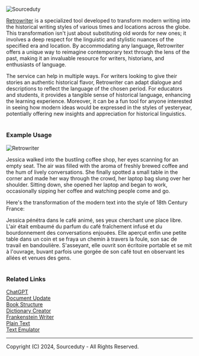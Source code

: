 ![Sourceduty](https://github.com/user-attachments/assets/78d1be4a-f96f-4309-98e4-9ec208bb20b8)

[Retrowriter](https://chat.openai.com/g/g-WRBOBHtSg-retrowriter) is a specialized tool developed to transform modern writing into the historical writing styles of various times and locations across the globe. This transformation isn't just about substituting old words for new ones; it involves a deep respect for the linguistic and stylistic nuances of the specified era and location. By accommodating any language, Retrowriter offers a unique way to reimagine contemporary text through the lens of the past, making it an invaluable resource for writers, historians, and enthusiasts of language.

The service can help in multiple ways. For writers looking to give their stories an authentic historical flavor, Retrowriter can adapt dialogue and descriptions to reflect the language of the chosen period. For educators and students, it provides a tangible sense of historical language, enhancing the learning experience. Moreover, it can be a fun tool for anyone interested in seeing how modern ideas would be expressed in the styles of yesteryear, potentially offering new insights and appreciation for historical linguistics.

#
### Example Usage

![Retrowriter](https://github.com/sourceduty/Retrowriter/assets/123030236/50683ff7-b8b3-4f84-957f-289af2336b8f)

Jessica walked into the bustling coffee shop, her eyes scanning for an empty seat. The air was filled with the aroma of freshly brewed coffee and the hum of lively conversations. She finally spotted a small table in the corner and made her way through the crowd, her laptop bag slung over her shoulder. Sitting down, she opened her laptop and began to work, occasionally sipping her coffee and watching people come and go.

Here's the transformation of the modern text into the style of 18th Century France:

Jessica pénétra dans le café animé, ses yeux cherchant une place libre. L'air était embaumé du parfum du café fraîchement infusé et du bourdonnement des conversations enjouées. Elle aperçut enfin une petite table dans un coin et se fraya un chemin à travers la foule, son sac de travail en bandoulière. S'asseyant, elle ouvrit son écritoire portable et se mit à l'ouvrage, buvant parfois une gorgée de son café tout en observant les allées et venues des gens.

#
### Related Links

[ChatGPT](https://github.com/sourceduty/ChatGPT)
<br>
[Document Update](https://github.com/sourceduty/Document_Update)
<br>
[Book Structure](https://github.com/sourceduty/Book_Structure)
<br>
[Dictionary Creator](https://github.com/sourceduty/Dictionary_Creator)
<br>
[Frankenstein Writer](https://github.com/sourceduty/Frankenstein_Writer)
<br>
[Plain Text](https://github.com/sourceduty/Plain_Text)
<br>
[Text Emulator](https://github.com/sourceduty/Text_Emulator)

***
Copyright (C) 2024, Sourceduty - All Rights Reserved.
